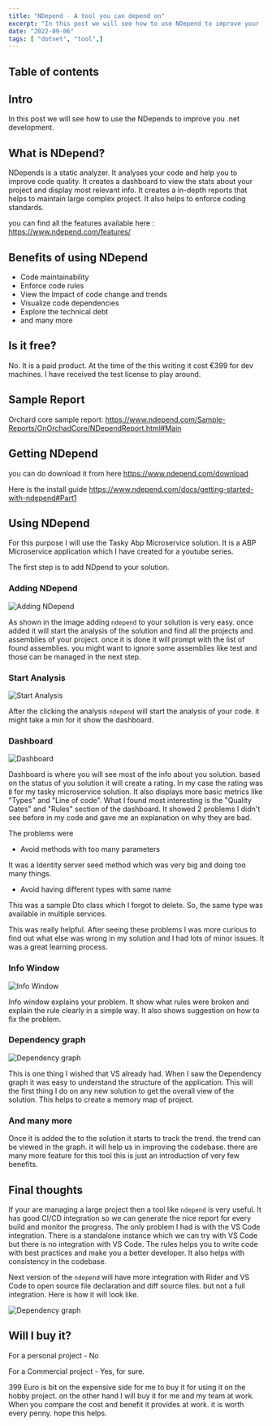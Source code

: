 ```yaml
---
title: "NDepend - A tool you can depend on"
excerpt: "In this post we will see how to use NDepend to improve your .net development."
date: "2022-09-06"
tags: [ "dotnet", "tool",]
---
```


## Table of contents

## Intro

In this post we will see how to use the NDepends to improve you .net development.

## What is NDepend?

NDepends is a static analyzer. It analyses your code and help you to improve code quality. It creates a dashboard to view the stats about your project and display most relevant info. It creates a in-depth reports that helps to maintain large complex project. It also helps to enforce coding standards.

you can find all the features available here : https://www.ndepend.com/features/

## Benefits of using NDepend

- Code maintainability
- Enforce code rules
- View the Impact of code change and trends
- Visualize code dependencies
- Explore the technical debt
- and many more

## Is it free?

No. It is a paid product. At the time of the this writing it cost €399 for dev machines. I have received the test license to play around.

## Sample Report

Orchard core sample report: https://www.ndepend.com/Sample-Reports/OnOrchadCore/NDependReport.html#Main

## Getting NDepend

you can do download it from here https://www.ndepend.com/download

Here is the install guide https://www.ndepend.com/docs/getting-started-with-ndepend#Part1

## Using NDepend

For this purpose I will use the Tasky Abp Microservice solution. It is a ABP Microservice application which I have created for a youtube series.

The first step is to add NDpend to your solution.

### Adding NDepend

![Adding NDepend](/assets/posts/ndepend/ndepend1.png)

As shown in the image adding `ndepend` to your solution is very easy. once added it will start the analysis of the solution and find all the projects and assemblies of your project. once it is done it will prompt with the list of found assemblies. you might want to ignore some assemblies like test and those can be managed in the next step.

### Start Analysis

![Start Analysis](/assets/posts/ndepend/ndepend2.png)

After the clicking the analysis `ndepend` will start the analysis of your code. it might take a min for it show the dashboard.

### Dashboard

![Dashboard](/assets/posts/ndepend/ndepend3.png)

Dashboard is where you will see most of the info about you solution. based on the status of you solution it will create a rating. In my case the rating was `B` for my tasky microservice solution. It also displays more basic metrics like "Types" and "Line of code". What I found most interesting is the "Quality Gates" and "Rules" section of the dashboard. It showed 2 problems I didn't see before in my code and gave me an explanation on why they are bad.

The problems were

- Avoid methods with too many parameters

It was a Identity server seed method which was very big and doing too many things.

- Avoid having different types with same name

This was a sample Dto class which I forgot to delete. So, the same type was available in multiple services.

This was really helpful. After seeing these problems I was more curious to find out what else was wrong in my solution and I had lots of minor issues. It was a great learning process.

### Info Window

![Info Window](/assets/posts/ndepend/ndepend4.png)

Info window explains your problem. It show what rules were broken and explain the rule clearly in a simple way. It also shows suggestion on how to fix the problem.

### Dependency graph

![Dependency graph](/assets/posts/ndepend/ndepend5.png)

This is one thing I wished that VS already had. When I saw the Dependency graph it was easy to understand the structure of the application. This will the first thing I do on any new solution to get the overall view of the solution. This helps to create a memory map of project.

### And many more

Once it is added the to the solution it starts to track the trend. the trend can be viewed in the graph. it will help us in improving the codebase. there are many more feature for this tool this is just an introduction of very few benefits.

## Final thoughts

If your are managing a large project then a tool like `ndepend` is very useful. It has good CI/CD integration so we can generate the nice report for every build and monitor the progress. The only problem I had is with the VS Code integration. There is a standalone instance which we can try with VS Code but there is no integration with VS Code. The rules helps you to write code with best practices and make you a better developer. It also helps with consistency in the codebase.

Next version of the `ndepend` will have more integration with Rider and VS Code to open source file declaration and diff source files. but not a full integration. Here is how it will look like.

![Dependency graph](/assets/posts/ndepend/ndepend6.png)

## Will I buy it?

For a personal project - No

For a Commercial project - Yes, for sure.

399 Euro is bit on the expensive side for me to buy it for using it on the hobby project. on the other hand I will buy it for me and my team at work. When you compare the cost and benefit it provides at work. it is worth every penny. hope this helps.
